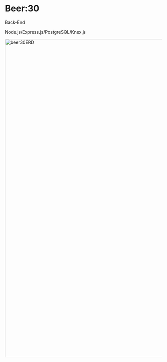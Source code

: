 # Beer:30

Back-End 

Node.js/Express.js/PostgreSQL/Knex.js

<img width="1023" alt="beer30ERD" src="https://user-images.githubusercontent.com/40579877/57483082-63034c00-7263-11e9-9d3a-cd0afd04e4e7.png">


